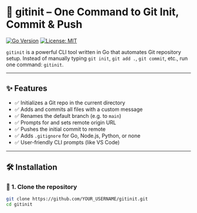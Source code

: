 # 🚀 gitinit – One Command to Git Init, Commit & Push

[![Go Version](https://img.shields.io/badge/go-1.21+-brightgreen)](https://golang.org)
[![License: MIT](https://img.shields.io/badge/License-MIT-yellow.svg)](LICENSE)

`gitinit` is a powerful CLI tool written in Go that automates Git repository setup. Instead of manually typing `git init`, `git add .`, `git commit`, etc., run one command: `gitinit`.

---

## ✨ Features

- ✅ Initializes a Git repo in the current directory
- ✅ Adds and commits all files with a custom message
- ✅ Renames the default branch (e.g. to `main`)
- ✅ Prompts for and sets remote origin URL
- ✅ Pushes the initial commit to remote
- ✅ Adds `.gitignore` for Go, Node.js, Python, or none
- ✅ User-friendly CLI prompts (like VS Code)

---

## 🛠 Installation

### 🔁 1. Clone the repository

```bash
git clone https://github.com/YOUR_USERNAME/gitinit.git
cd gitinit
```
